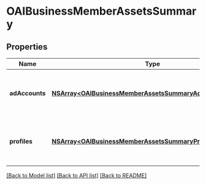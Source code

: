 # OAIBusinessMemberAssetsSummary

## Properties
Name | Type | Description | Notes
------------ | ------------- | ------------- | -------------
**adAccounts** | [**NSArray&lt;OAIBusinessMemberAssetsSummaryAdAccountsInner&gt;***](OAIBusinessMemberAssetsSummaryAdAccountsInner.md) | List of ad account IDs and respective permission levels. | [optional] 
**profiles** | [**NSArray&lt;OAIBusinessMemberAssetsSummaryProfilesInner&gt;***](OAIBusinessMemberAssetsSummaryProfilesInner.md) | List of profile IDs and respective permission levels. | [optional] 

[[Back to Model list]](../README.md#documentation-for-models) [[Back to API list]](../README.md#documentation-for-api-endpoints) [[Back to README]](../README.md)


